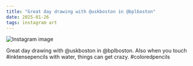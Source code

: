 ```yaml
---
title: "Great day drawing with @uskboston in @bplboston"
date: 2025-01-26
tags: instagram art
---
```


![Instagram image](/media/475193682_18482264575027594_5614476411522569307_n_17933626031991966.jpg)

Great day drawing with @uskboston in @bplboston. Also when you touch #inktensepencils with water, things can get crazy. #coloredpencils
